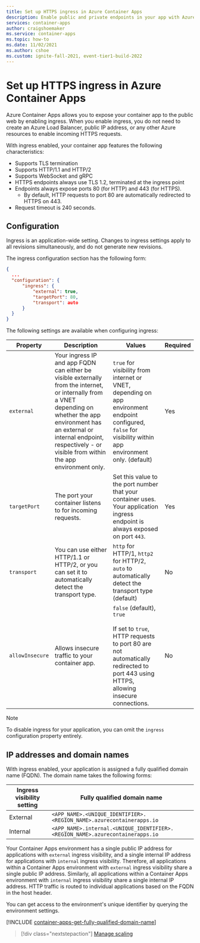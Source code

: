 ```yaml
---
title: Set up HTTPS ingress in Azure Container Apps
description: Enable public and private endpoints in your app with Azure Container Apps
services: container-apps
author: craigshoemaker
ms.service: container-apps
ms.topic: how-to
ms.date: 11/02/2021
ms.author: cshoe
ms.custom: ignite-fall-2021, event-tier1-build-2022
---
```


# Set up HTTPS ingress in Azure Container Apps

Azure Container Apps allows you to expose your container app to the public web by enabling ingress. When you enable ingress, you do not need to create an Azure Load Balancer, public IP address, or any other Azure resources to enable incoming HTTPS requests.

With ingress enabled, your container app features the following characteristics:

- Supports TLS termination
- Supports HTTP/1.1 and HTTP/2
- Supports WebSocket and gRPC
- HTTPS endpoints always use TLS 1.2, terminated at the ingress point
- Endpoints always expose ports 80 (for HTTP) and 443 (for HTTPS).
  - By default, HTTP requests to port 80 are automatically redirected to HTTPS on 443.
- Request timeout is 240 seconds.

## Configuration

Ingress is an application-wide setting. Changes to ingress settings apply to all revisions simultaneously, and do not generate new revisions.

The ingress configuration section has the following form:

```json
{
  ...
  "configuration": {
      "ingress": {
          "external": true,
          "targetPort": 80,
          "transport": auto
      }
  }
}
```

The following settings are available when configuring ingress:

| Property | Description | Values | Required |
|---|---|---|---|
| `external` | Your ingress IP and app FQDN can either be visible externally from the internet, or internally from a VNET depending on whether the app environment has an external or internal endpoint, respectively - or visible from within the app environment only. |`true` for visibility from internet or VNET, depending on app environment endpoint configured, `false` for visibility within app environment only. (default) | Yes |
| `targetPort` | The port your container listens to for incoming requests. | Set this value to the port number that your container uses. Your application ingress endpoint is always exposed on port `443`. | Yes |
| `transport` | You can use either HTTP/1.1 or HTTP/2, or you can set it to automatically detect the transport type. | `http` for HTTP/1, `http2` for HTTP/2, `auto` to automatically detect the transport type (default) | No |
| `allowInsecure` | Allows insecure traffic to your container app. | `false` (default), `true`<br><br>If set to `true`, HTTP requests to port 80 are not automatically redirected to port 443 using HTTPS, allowing insecure connections. | No |

> [!NOTE]
> To disable ingress for your application, you can omit the `ingress` configuration property entirely.

## IP addresses and domain names

With ingress enabled, your application is assigned a fully qualified domain name (FQDN). The domain name takes the following forms:

|Ingress visibility setting | Fully qualified domain name |
|---|---|
| External | `<APP_NAME>.<UNIQUE_IDENTIFIER>.<REGION_NAME>.azurecontainerapps.io`|
| Internal | `<APP_NAME>.internal.<UNIQUE_IDENTIFIER>.<REGION_NAME>.azurecontainerapps.io` |

Your Container Apps environment has a single public IP address for applications with `external` ingress visibility, and a single internal IP address for applications with `internal` ingress visibility. Therefore, all applications within a Container Apps environment with `external` ingress visibility share a single public IP address. Similarly, all applications within a Container Apps environment with `internal` ingress visibility share a single internal IP address. HTTP traffic is routed to individual applications based on the FQDN in the host header.

You can get access to the environment's unique identifier by querying the environment settings.

[!INCLUDE [container-apps-get-fully-qualified-domain-name](../../includes/container-apps-get-fully-qualified-domain-name.md)]

> [!div class="nextstepaction"]
> [Manage scaling](scale-app.md)
